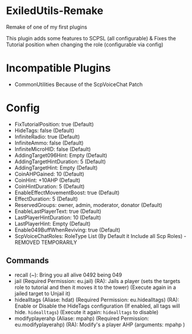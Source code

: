 # ExiledUtils-Remake
Remake of one of my first plugins

This plugin adds some features to SCPSL (all configurable) & Fixes the Tutorial position when changing the role (configurable via config)

# Incompatible Plugins
- CommonUtilities Because of the ScpVoiceChat Patch

# Config
- FixTutorialPosition: true (Default)
- HideTags: false (Default)
- InfiniteRadio: true (Default)
- InfiniteAmmo: false (Default)
- InfiniteMicroHID: false (Default)
- AddingTarget096Hint: Empty (Default)
- AddingTargetHintDuration: 5 (Default)
- AddingTargetHint: Empty (Default)
- CoinAHPGained: 10 (Default)
- CoinHint: +10AHP (Default)
- CoinHintDuration: 5 (Default)
- EnableEffectMovementBoost: true (Default)
- EffectDuration: 5 (Default)
- ReservedGroups: owner, admin, moderator, donator (Default)
- EnableLastPlayerText: true (Default)
- LastPlayerHintDuration: 10 (Default)
- LastPlayerHint: Empty (Default)
- Enable049BuffWhenReviving: true (Default)
- ScpVoiceChatRoles: RoleType List (By Default it Include all Scp Roles) - REMOVED TEMPORARILY

## Commands
- recall (~): Bring you all alive 0492 being 049
- jail (Required Permission: eu.jail) (RA): Jails a player (sets the targets role to tutorial and then it moves it to the tower) (Execute again in a jailed target to Unjail it)
- hidealltags (Aliase: hdat) (Required Permission: eu.hidealltags) (RA): Enable or Disable the HideTags configuration (If enabled, all tags will hide. `hidealltags`) (Execute it again: `hidealltags` to disable)
- modifyplayerahp (Aliase: mpahp) (Required Permission: eu.modifyplayerahp) (RA): Modify's a player AHP (arguments: mpahp <target> <amount>)
